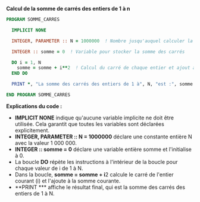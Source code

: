 **Calcul de la somme de carrés des entiers de 1 à n**

```fortran
PROGRAM SOMME_CARRES

  IMPLICIT NONE

  INTEGER, PARAMETER :: N = 1000000  ! Nombre jusqu'auquel calculer la somme des carrés

  INTEGER :: somme = 0  ! Variable pour stocker la somme des carrés

  DO i = 1, N
    somme = somme + i**2  ! Calcul du carré de chaque entier et ajout à la somme
  END DO

  PRINT *, "La somme des carrés des entiers de 1 à", N, "est :", somme

END PROGRAM SOMME_CARRES
```

**Explications du code :**

* **IMPLICIT NONE** indique qu'aucune variable implicite ne doit être utilisée. Cela garantit que toutes les variables sont déclarées explicitement.
* **INTEGER, PARAMETER :: N = 1000000** déclare une constante entière N avec la valeur 1 000 000.
* **INTEGER :: somme = 0** déclare une variable entière somme et l'initialise à 0.
* La boucle **DO** répète les instructions à l'intérieur de la boucle pour chaque valeur de i de 1 à N.
* Dans la boucle, **somme = somme + i**2 calcule le carré de l'entier courant (i) et l'ajoute à la somme courante.
* **PRINT *** affiche le résultat final, qui est la somme des carrés des entiers de 1 à N.